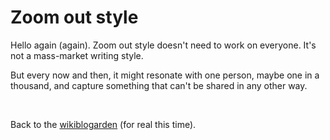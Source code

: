 # Zoom out style

Hello again (again). Zoom out style doesn't need to work on everyone. It's not a mass-market writing style.

But every now and then, it might resonate with one person, maybe one in a thousand, and capture something that can't be shared in any other way.

<br>

Back to the [wikiblogarden](/wikiblogarden/academia/style/zoom-out/forever) (for real this time).
